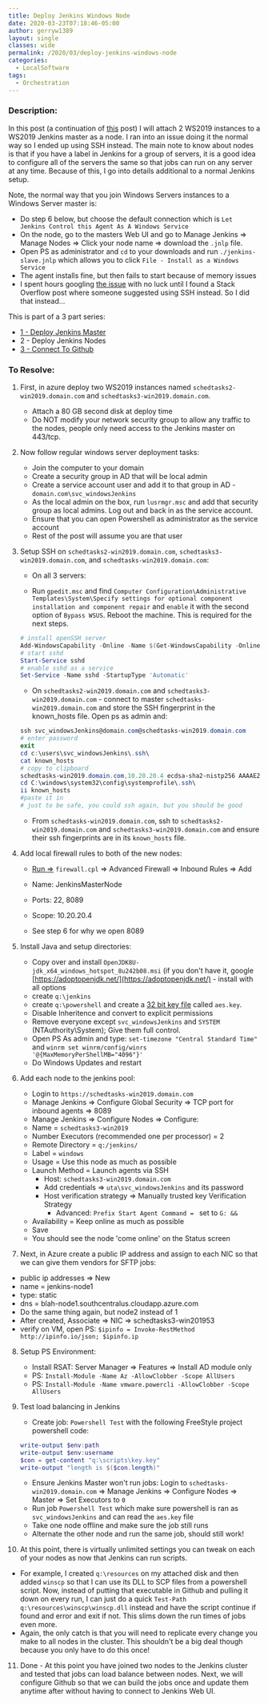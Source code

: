 ```yaml
---
title: Deploy Jenkins Windows Node
date: 2020-03-23T07:18:46-05:00
author: gerryw1389
layout: single
classes: wide
permalink: /2020/03/deploy-jenkins-windows-node
categories:
  - LocalSoftware
tags:
  - Orchestration
---
```

<!--more-->

### Description:

In this post (a continuation of [this](https://automationadmin.com/2020/03/deploy-jenkins-windows-master) post) I will attach 2 WS2019 instances to a WS2019 Jenkins master as a node. I ran into an issue doing it the normal way so I ended up using SSH instead. The main note to know about nodes is that if you have a label in Jenkins for a group of servers, it is a good idea to configure all of the servers the same so that jobs can run on any server at any time. Because of this, I go into details additional to a normal Jenkins setup.

Note, the normal way that you join Windows Servers instances to a Windows Server master is:
   - Do step 6 below, but choose the default connection which is `Let Jenkins Control this Agent As A Windows Service`
   - On the node, go to the masters Web UI and go to Manage Jenkins => Manage Nodes => Click your node name => download the `.jnlp` file. 
   - Open PS as administrator and `cd` to your downloads and run `./jenkins-slave.jnlp` which allows you to click `File - Install as a Windows Service`
   - The agent installs fine, but then fails to start because of memory issues
   - I spent hours googling [the issue](https://duckduckgo.com/?t=ffab&q=jenkins+windows+agent+There+is+insufficient+memory+for+the+Java+Runtime+Environment+to+continue.&ia=web) with no luck until I found a Stack Overflow post where someone suggested using SSH instead. So I did that instead...


This is part of a 3 part series:

   - [1 - Deploy Jenkins Master](https://automationadmin.com/2020/03/deploy-jenkins-windows-master)
   - 2 - Deploy Jenkins Nodes
   - [3 - Connect To Github](https://automationadmin.com/2020/04/connect-windows-to-github)

### To Resolve:

1. First, in azure deploy two WS2019 instances named `schedtasks2-win2019.domain.com` and `schedtasks3-win2019.domain.com`.

   - Attach a 80 GB second disk at deploy time
   - Do NOT modify your network security group to allow any traffic to the nodes, people only need access to the Jenkins master on 443/tcp.

2. Now follow regular windows server deployment tasks:
 
   - Join the computer to your domain
   - Create a security group in AD that will be local admin
   - Create a service account user and add it to that group in AD - `domain.com\svc_windowsJenkins`
   - As the local admin on the box, run `lusrmgr.msc` and add that security group as local admins. Log out and back in as the service account.
   - Ensure that you can open Powershell as administrator as the service account
   - Rest of the post will assume you are that user

3. Setup SSH on `schedtasks2-win2019.domain.com`, `schedtasks3-win2019.domain.com`, and `schedtasks-win2019.domain.com`:

   - On all 3 servers:

   - Run `gpedit.msc` and find `Computer Configuration\Administrative Templates\System\Specify settings for optional component installation and component repair` and `enable` it with the second option of `Bypass WSUS`. Reboot the machine. This is required for the next steps.

   ```powershell
   # install openSSH server
   Add-WindowsCapability -Online -Name $(Get-WindowsCapability -Online | ? Name -like 'OpenSSH.Server*' | Select -ExpandProperty Name)
   # start sshd
   Start-Service sshd
   # enable sshd as a service
   Set-Service -Name sshd -StartupType 'Automatic'
   ```

   - On `schedtasks2-win2019.domain.com` and `schedtasks3-win2019.domain.com` - connect to master `schedtasks-win2019.domain.com` and store the SSH fingerprint in the known_hosts file. Open ps as admin and:

   ```powershell
   ssh svc_windowsJenkins@domain.com@schedtasks-win2019.domain.com
   # enter password
   exit
   cd c:\users\svc_windowsJenkins\.ssh\
   cat known_hosts
   # copy to clipboard
   schedtasks-win2019.domain.com,10.20.20.4 ecdsa-sha2-nistp256 AAAAE2VjZHyui9NoYTItbmlzdHAyNTYAAAAIbmlzd8941NTYAAABBBAfKe3rbQTdwuL3xICPdRVx3rpHEFxDZdLW/LgdDBk2yOmbYICRLkos7iXiNkOR9OflZYcCKm0TjcPyPwesbZfY=
   cd C:\windows\system32\config\systemprofile\.ssh\
   ii known_hosts
   #paste it in
   # just to be safe, you could ssh again, but you should be good
   ```

   - From `schedtasks-win2019.domain.com`, ssh to `schedtasks2-win2019.domain.com` and `schedtasks3-win2019.domain.com` and ensure their ssh fingerprints are in its `known_hosts` file.


4. Add local firewall rules to both of the new nodes:

   - [Run =>](https://automationadmin.com/2016/05/command-prompt-overview/) `firewall.cpl` => Advanced Firewall => Inbound Rules => Add
   - Name: JenkinsMasterNode
   - Ports: 22, 8089
   - Scope: 10.20.20.4

   - See step 6 for why we open 8089

5. Install Java and setup directories:

   - Copy over and install `OpenJDK8U-jdk_x64_windows_hotspot_8u242b08.msi` (if you don't have it, google [https://adoptopenjdk.net/](https://adoptopenjdk.net/) - install with all options
   - create `q:\jenkins`
   - create `q:\powershell` and create a [32 bit key file](https://automationadmin.com/2016/05/using-passwords-with-powershell/) called `aes.key`.
   	- Disable Inheritence and convert to explicit permissions
     - Remove everyone except `svc_windowsJenkins` and `SYSTEM` (NTAuthority\System); Give them full control.
   - Open PS As admin and type: `set-timezone "Central Standard Time"` and `winrm set winrm/config/winrs '@{MaxMemoryPerShellMB="4096"}'`
   - Do Windows Updates and restart

6. Add each node to the jenkins pool:

   - Login to `https://schedtasks-win2019.domain.com`
   - Manage Jenkins => Configure Global Security => TCP port for inbound agents => 8089
   - Manage Jenkins => Configure Nodes => Configure:
   - Name = `schedtasks3-win2019`
   - Number Executors (recommended one per processor) = 2 
   - Remote Directory = `q:/jenkins/`
   - Label = `windows`
   - Usage = Use this node as much as possible
   - Launch Method = Launch agents via SSH
     - Host: `schedtasks3-win2019.domain.com`         
     - Add credentials => `uta\svc_windowsJenkins` and its password
     - Host verification strategy => Manually trusted key Verification Strategy
       - Advanced: `Prefix Start Agent Command = ` set to `G: && `
   - Availability = Keep online as much as possible
   - Save
   - You should see the node 'come online' on the Status screen


7.  Next, in Azure create a public IP address and assign to each NIC so that we can give them vendors for SFTP jobs:  

   - public ip addresses => New
   - name = jenkins-node1
   - type: static
   - dns = blah-node1.southcentralus.cloudapp.azure.com
   - Do the same thing again, but node2 instead of 1
   - After created, Associate => NIC => schedtasks3-win201953
   - verify on VM, open PS: `$ipinfo = Invoke-RestMethod http://ipinfo.io/json; $ipinfo.ip`

8. Setup PS Environment:

   - Install RSAT: Server Manager => Features => Install AD module only
   - PS: `Install-Module -Name Az -AllowClobber -Scope AllUsers`
   - PS: `Install-Module -Name vmware.powercli -AllowClobber -Scope AllUsers`


9. Test load balancing in Jenkins

   - Create job: `Powershell Test` with the following FreeStyle project powershell code:

   ```powershell
   write-output $env:path
   write-output $env:username
   $con = get-content "q:\scripts\key.key"
   write-output "length is $($con.length)"
   ```

   - Ensure Jenkins Master won't run jobs: Login to `schedtasks-win2019.domain.com` => Manage Jenkins => Configure Nodes => Master => Set Executors to `0`
   - Run job `Powershell Test` which make sure powershell is ran as `svc_windowsJenkins` and can read the `aes.key` file
   - Take one node offline and make sure the job still runs
   - Alternate the other node and run the same job, should still work!

10. At this point, there is virtually unlimited settings you can tweak on each of your nodes as now that Jenkins can run scripts.  

   - For example, I created `q:\resources` on my attached disk and then added `winscp` so that I can use its DLL to SCP files from a powershell script. Now, instead of putting that executable in Github and pulling it down on every run, I can just do a quick `Test-Path q:\resources\winscp\winscp.dll` instead and have the script continue if found and error and exit if not. This slims down the run times of jobs even more.
   - Again, the only catch is that you will need to replicate every change you make to all nodes in the cluster. This shouldn't be a big deal though because you only have to do this once!

11. Done - At this point you have joined two nodes to the Jenkins cluster and tested that jobs can load balance between nodes. Next, we will configure Github so that we can build the jobs once and update them anytime after without having to connect to Jenkins Web UI.

